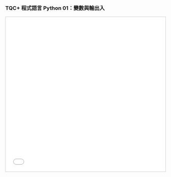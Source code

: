 ### TQC+ 程式語言 Python 01：變數與輸出入

<iframe src="//www.slideshare.net/slideshow/embed_code/key/HYYUIiaCEcbuIF" width="595" height="485" frameborder="0" marginwidth="0" marginheight="0" scrolling="no" style="border:1px solid #CCC; border-width:1px; margin-bottom:5px; max-width: 100%;" allowfullscreen> </iframe>